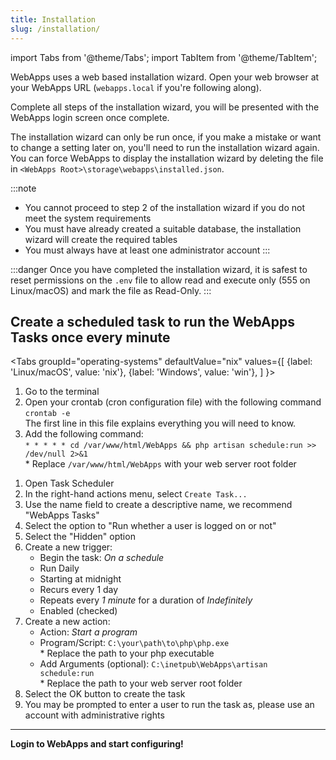```yaml
---
title: Installation
slug: /installation/
---
```

import Tabs from '@theme/Tabs';
import TabItem from '@theme/TabItem';

WebApps uses a web based installation wizard. Open your web browser at your WebApps URL (`webapps.local` if you're following along).

Complete all steps of the installation wizard, you will be presented with the WebApps login screen once complete.

The installation wizard can only be run once, if you make a mistake or want to change a setting later on, you'll need to run the installation wizard again. You can force WebApps to display the installation wizard by deleting the file in `<WebApps Root>\storage\webapps\installed.json`.

:::note
- You cannot proceed to step 2 of the installation wizard if you do not meet the system requirements
- You must have already created a suitable database, the installation wizard will create the required tables
- You must always have at least one administrator account
:::

:::danger
Once you have completed the installation wizard, it is safest to reset permissions on the `.env` file to allow read and execute only (555 on Linux/macOS) and mark the file as Read-Only.
:::

## Create a scheduled task to run the WebApps Tasks once every minute

<Tabs
  groupId="operating-systems"
  defaultValue="nix"
  values={[
    {label: 'Linux/macOS', value: 'nix'},
    {label: 'Windows', value: 'win'},
  ]
}>
<TabItem value="nix">
<ol>
    <li>Go to the terminal</li>
    <li>Open your crontab (cron configuration file) with the following command<br />
        <code>crontab -e</code><br />
        The first line in this file explains everything you will need to know.
    </li>
    <li>Add the following command:<br />
        <code>* * * * * cd /var/www/html/WebApps && php artisan schedule:run >> /dev/null 2>&1</code><br />
        * Replace <code>/var/www/html/WebApps</code> with your web server root folder
    </li>
</ol>
</TabItem>
<TabItem value="win">
<ol>
    <li>Open Task Scheduler</li>
    <li>In the right-hand actions menu, select <code>Create Task...</code></li>
    <li>Use the name field to create a descriptive name, we recommend "WebApps Tasks"</li>
    <li>Select the option to "Run whether a user is logged on or not"</li>
    <li>Select the "Hidden" option</li>
    <li>Create a new trigger:
        <ul class="list">
            <li>Begin the task: <em>On a schedule</em></li>
            <li>Run Daily</li>
            <li>Starting at midnight</li>
            <li>Recurs every 1 day</li>
            <li>Repeats every <em>1 minute</em> for a duration of <em>Indefinitely</em></li>
            <li>Enabled (checked)</li>
        </ul>
    </li>
    <li>Create a new action:
        <ul class="list">
            <li>Action: <em>Start a program</em></li>
            <li>Program/Script: <code>C:\your\path\to\php\php.exe</code><br />
                * Replace the path to your php executable
            </li>
            <li>Add Arguments (optional): <code>C:\inetpub\WebApps\artisan schedule:run</code><br />
                * Replace the path to your web server root folder
            </li>
        </ul>
    </li>
    <li>Select the OK button to create the task</li>
    <li>You may be prompted to enter a user to run the task as, please use an account with administrative rights</li>
</ol>
</TabItem>
</Tabs>

---

**Login to WebApps and start configuring!**